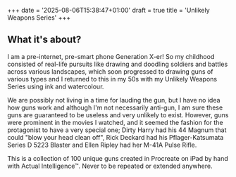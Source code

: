 +++
date = '2025-08-06T15:38:47+01:00'
draft = true
title = 'Unlikely Weapons Series'
+++
## What it's about?

I am a pre-internet, pre-smart phone Generation X-er! So my childhood consisted of real-life pursuits like drawing and doodling soldiers and battles across various landscapes, which soon progressed to drawing guns of various types and I returned to this in my 50s with my Unlikely Weapons Series using ink and watercolour.

We are possibly not living in a time for lauding the gun, but I have no idea how guns work and although I'm not necessarily anti-gun, I am sure these guns are guaranteed to be useless and very unlikely to exist. However, guns were prominent in the movies I watched, and it seemed the fashion for the protagonist to have a very special one; Dirty Harry had his 44 Magnum that could "blow your head clean off", Rick Deckard had his Pflager-Katsumata Series D 5223 Blaster and Ellen Ripley had her M-41A Pulse Rifle.

This is a collection of 100 unique guns created in Procreate on iPad by hand with Actual Intelligence™. Never to be repeated or extended anywhere.